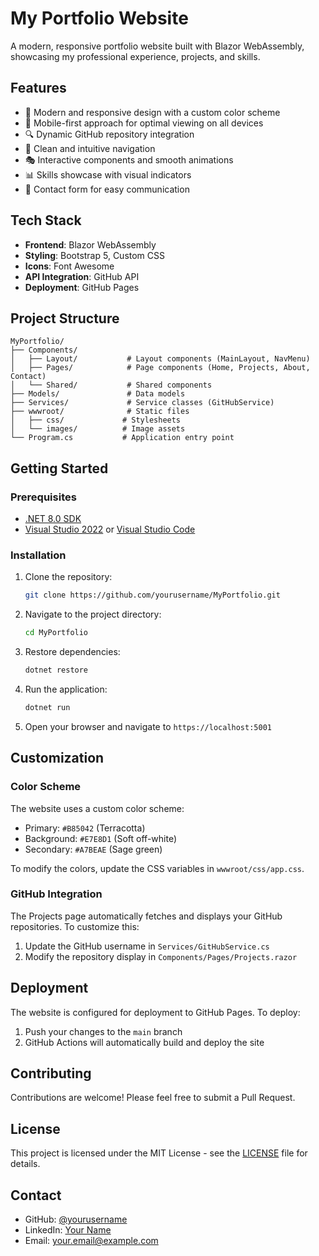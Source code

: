 # My Portfolio Website

A modern, responsive portfolio website built with Blazor WebAssembly, showcasing my professional experience, projects, and skills.

## Features

- 🎨 Modern and responsive design with a custom color scheme
- 📱 Mobile-first approach for optimal viewing on all devices
- 🔍 Dynamic GitHub repository integration
- 🎯 Clean and intuitive navigation
- 🎭 Interactive components and smooth animations
- 📊 Skills showcase with visual indicators
- 📧 Contact form for easy communication

## Tech Stack

- **Frontend**: Blazor WebAssembly
- **Styling**: Bootstrap 5, Custom CSS
- **Icons**: Font Awesome
- **API Integration**: GitHub API
- **Deployment**: GitHub Pages

## Project Structure

```
MyPortfolio/
├── Components/
│   ├── Layout/           # Layout components (MainLayout, NavMenu)
│   ├── Pages/            # Page components (Home, Projects, About, Contact)
│   └── Shared/           # Shared components
├── Models/               # Data models
├── Services/             # Service classes (GitHubService)
├── wwwroot/              # Static files
│   ├── css/             # Stylesheets
│   └── images/          # Image assets
└── Program.cs           # Application entry point
```

## Getting Started

### Prerequisites

- [.NET 8.0 SDK](https://dotnet.microsoft.com/download/dotnet/8.0)
- [Visual Studio 2022](https://visualstudio.microsoft.com/) or [Visual Studio Code](https://code.visualstudio.com/)

### Installation

1. Clone the repository:
   ```bash
   git clone https://github.com/yourusername/MyPortfolio.git
   ```

2. Navigate to the project directory:
   ```bash
   cd MyPortfolio
   ```

3. Restore dependencies:
   ```bash
   dotnet restore
   ```

4. Run the application:
   ```bash
   dotnet run
   ```

5. Open your browser and navigate to `https://localhost:5001`

## Customization

### Color Scheme

The website uses a custom color scheme:
- Primary: `#B85042` (Terracotta)
- Background: `#E7E8D1` (Soft off-white)
- Secondary: `#A7BEAE` (Sage green)

To modify the colors, update the CSS variables in `wwwroot/css/app.css`.

### GitHub Integration

The Projects page automatically fetches and displays your GitHub repositories. To customize this:

1. Update the GitHub username in `Services/GitHubService.cs`
2. Modify the repository display in `Components/Pages/Projects.razor`

## Deployment

The website is configured for deployment to GitHub Pages. To deploy:

1. Push your changes to the `main` branch
2. GitHub Actions will automatically build and deploy the site

## Contributing

Contributions are welcome! Please feel free to submit a Pull Request.

## License

This project is licensed under the MIT License - see the [LICENSE](LICENSE) file for details.

## Contact

- GitHub: [@yourusername](https://github.com/yourusername)
- LinkedIn: [Your Name](https://linkedin.com/in/yourusername)
- Email: your.email@example.com 